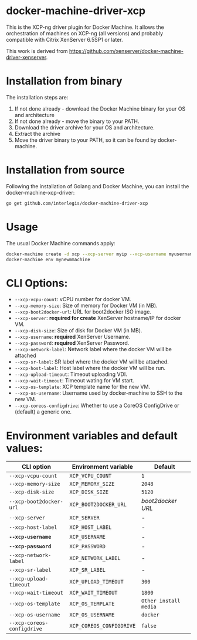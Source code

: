 # docker-machine-driver-xcp
This is the XCP-ng driver plugin for Docker Machine. It allows the
orchestration of machines on XCP-ng (all versions) and probably compatible with Citrix XenServer 6.5SP1 or later.

This work is derived from https://github.com/xenserver/docker-machine-driver-xenserver.

# Installation from binary

The installation steps are:

1. If not done already - download the Docker Machine binary for your OS and architecture
2. If not done already - move the binary to your PATH.
3. Download the driver archive for your OS and architecture.
4. Extract the archive
5. Move the driver binary to your PATH, so it can be found by docker-machine.

# Installation from source
Following the installation of Golang and Docker Machine, you can install the
docker-machine-xcp-driver:
```bash
go get github.com/interlegis/docker-machine-driver-xcp
```

# Usage
The usual Docker Machine commands apply:
```bash
docker-machine create -d xcp --xcp-server myip --xcp-username myusername --xcp-password mypassword mynewmmachine
docker-machine env mynewmmachine
```


# CLI Options:

 - `--xcp-vcpu-count`: vCPU number for docker VM.
 - `--xcp-memory-size`: Size of memory for Docker VM (in MB).
 - `--xcp-boot2docker-url`: URL for boot2docker ISO image.
 - `--xcp-server`: **required for create** XenServer hostname/IP for docker VM.
 - `--xcp-disk-size`: Size of disk for Docker VM (in MB).
 - `--xcp-username`: **required** XenServer Username.
 - `--xcp-password`: **required** XenServer Password.
 - `--xcp-network-label`: Network label where the docker VM will be attached
 - `--xcp-sr-label`: SR label where the docker VM will be attached.
 - `--xcp-host-label`: Host label where the docker VM will be run.
 - `--xcp-upload-timeout`: Timeout uploading VDI.
 - `--xcp-wait-timeout`: Timeout wating for VM start.
 - `--xcp-os-template`: XCP template name for the new VM.
 - `--xcp-os-username`: Username used by docker-machine to SSH to the new VM.
 - `--xcp-coreos-configdrive`: Whether to use a CoreOS ConfigDrive or (default) a generic one. 

# Environment variables and default values:

| CLI option                  | Environment variable     | Default                      |
|-----------------------------|--------------------------|------------------------------|
| `--xcp-vcpu-count`          | `XCP_VCPU_COUNT`         | `1`                          |
| `--xcp-memory-size`         | `XCP_MEMORY_SIZE`        | `2048`                       |
| `--xcp-disk-size`           | `XCP_DISK_SIZE`          | `5120`                       |
| `--xcp-boot2docker-url`     | `XCP_BOOT2DOCKER_URL`    | *boot2docker URL*            |
| `--xcp-server`              | `XCP_SERVER`             | -                            |
| `--xcp-host-label`          | `XCP_HOST_LABEL`         | -                            |
| **`--xcp-username`**        | `XCP_USERNAME`           | -                            |
| **`--xcp-password`**        | `XCP_PASSWORD`           | -                            |
| `--xcp-network-label`       | `XCP_NETWORK_LABEL`      | -                            |
| `--xcp-sr-label`            | `XCP_SR_LABEL`           | -                            |
| `--xcp-upload-timeout`      | `XCP_UPLOAD_TIMEOUT`     | `300`                        |
| `--xcp-wait-timeout`        | `XCP_WAIT_TIMEOUT`       | `1800`                       |
| `--xcp-os-template`         | `XCP_OS_TEMPLATE`        | `Other install media`        |
| `--xcp-os-username`         | `XCP_OS_USERNAME`        | `docker`                     |
| `--xcp-coreos-configdrive`  | `XCP_COREOS_CONFIGDRIVE` | `false`                      |
